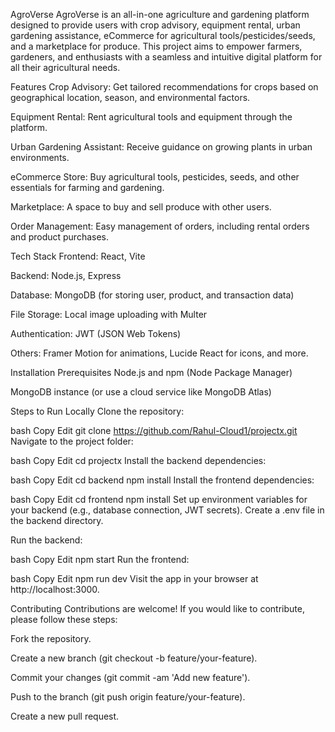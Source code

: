 AgroVerse
AgroVerse is an all-in-one agriculture and gardening platform designed to provide users with crop advisory, equipment rental, urban gardening assistance, eCommerce for agricultural tools/pesticides/seeds, and a marketplace for produce. This project aims to empower farmers, gardeners, and enthusiasts with a seamless and intuitive digital platform for all their agricultural needs.

Features
Crop Advisory: Get tailored recommendations for crops based on geographical location, season, and environmental factors.

Equipment Rental: Rent agricultural tools and equipment through the platform.

Urban Gardening Assistant: Receive guidance on growing plants in urban environments.

eCommerce Store: Buy agricultural tools, pesticides, seeds, and other essentials for farming and gardening.

Marketplace: A space to buy and sell produce with other users.

Order Management: Easy management of orders, including rental orders and product purchases.

Tech Stack
Frontend: React, Vite

Backend: Node.js, Express

Database: MongoDB (for storing user, product, and transaction data)

File Storage: Local image uploading with Multer

Authentication: JWT (JSON Web Tokens)

Others: Framer Motion for animations, Lucide React for icons, and more.

Installation
Prerequisites
Node.js and npm (Node Package Manager)

MongoDB instance (or use a cloud service like MongoDB Atlas)

Steps to Run Locally
Clone the repository:

bash
Copy
Edit
git clone https://github.com/Rahul-Cloud1/projectx.git
Navigate to the project folder:

bash
Copy
Edit
cd projectx
Install the backend dependencies:

bash
Copy
Edit
cd backend
npm install
Install the frontend dependencies:

bash
Copy
Edit
cd frontend
npm install
Set up environment variables for your backend (e.g., database connection, JWT secrets). Create a .env file in the backend directory.

Run the backend:

bash
Copy
Edit
npm start
Run the frontend:

bash
Copy
Edit
npm run dev
Visit the app in your browser at http://localhost:3000.

Contributing
Contributions are welcome! If you would like to contribute, please follow these steps:

Fork the repository.

Create a new branch (git checkout -b feature/your-feature).

Commit your changes (git commit -am 'Add new feature').

Push to the branch (git push origin feature/your-feature).

Create a new pull request.

